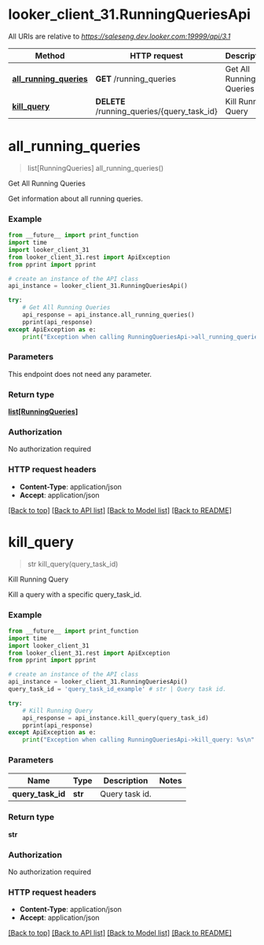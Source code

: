 # looker_client_31.RunningQueriesApi

All URIs are relative to *https://saleseng.dev.looker.com:19999/api/3.1*

Method | HTTP request | Description
------------- | ------------- | -------------
[**all_running_queries**](RunningQueriesApi.md#all_running_queries) | **GET** /running_queries | Get All Running Queries
[**kill_query**](RunningQueriesApi.md#kill_query) | **DELETE** /running_queries/{query_task_id} | Kill Running Query


# **all_running_queries**
> list[RunningQueries] all_running_queries()

Get All Running Queries

Get information about all running queries. 

### Example
```python
from __future__ import print_function
import time
import looker_client_31
from looker_client_31.rest import ApiException
from pprint import pprint

# create an instance of the API class
api_instance = looker_client_31.RunningQueriesApi()

try:
    # Get All Running Queries
    api_response = api_instance.all_running_queries()
    pprint(api_response)
except ApiException as e:
    print("Exception when calling RunningQueriesApi->all_running_queries: %s\n" % e)
```

### Parameters
This endpoint does not need any parameter.

### Return type

[**list[RunningQueries]**](RunningQueries.md)

### Authorization

No authorization required

### HTTP request headers

 - **Content-Type**: application/json
 - **Accept**: application/json

[[Back to top]](#) [[Back to API list]](../README.md#documentation-for-api-endpoints) [[Back to Model list]](../README.md#documentation-for-models) [[Back to README]](../README.md)

# **kill_query**
> str kill_query(query_task_id)

Kill Running Query

Kill a query with a specific query_task_id. 

### Example
```python
from __future__ import print_function
import time
import looker_client_31
from looker_client_31.rest import ApiException
from pprint import pprint

# create an instance of the API class
api_instance = looker_client_31.RunningQueriesApi()
query_task_id = 'query_task_id_example' # str | Query task id.

try:
    # Kill Running Query
    api_response = api_instance.kill_query(query_task_id)
    pprint(api_response)
except ApiException as e:
    print("Exception when calling RunningQueriesApi->kill_query: %s\n" % e)
```

### Parameters

Name | Type | Description  | Notes
------------- | ------------- | ------------- | -------------
 **query_task_id** | **str**| Query task id. | 

### Return type

**str**

### Authorization

No authorization required

### HTTP request headers

 - **Content-Type**: application/json
 - **Accept**: application/json

[[Back to top]](#) [[Back to API list]](../README.md#documentation-for-api-endpoints) [[Back to Model list]](../README.md#documentation-for-models) [[Back to README]](../README.md)

